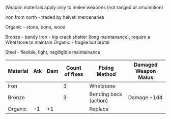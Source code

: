 Weapon materials apply only to melee weapons (not ranged or amunnition)

Iron from north - traded by helveti mercenaries

Organic - stone, bone, wood

Bronze - bendy
Iron - hip crack shatter (long maintanance), require a Whetstone to maintain
Organic - fragile but brutal

Steel - flexible, light, neglligible maintainance


| Material | Atk | Dam | Count of fixes | Fixing Method         | Damaged Weapon Malus |
| -------- | --- | --- | -------------- | --------------------- | -------------------- |
| Iron     |     |     | 3              | Whetstone             |                      |
| Bronze   |     |     | 3              | Bending back (action) | Damage -1d4                     |
| Organic  | -1  | +1  |                | Replace               |                      |




